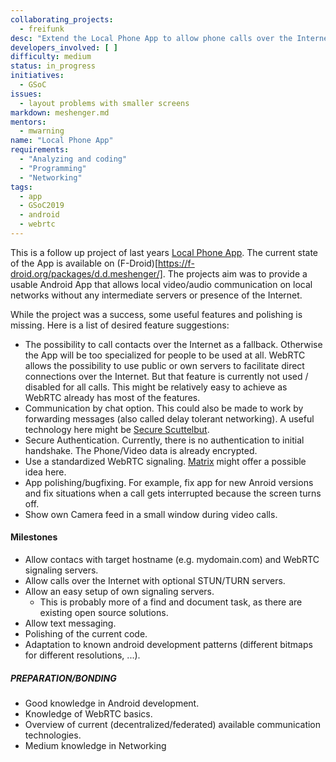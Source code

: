 ```yaml
---
collaborating_projects:
  - freifunk
desc: "Extend the Local Phone App to allow phone calls over the Internet"
developers_involved: [ ]
difficulty: medium
status: in_progress
initiatives:
  - GSoC
issues:
  - layout problems with smaller screens
markdown: meshenger.md
mentors:
  - mwarning 
name: "Local Phone App"
requirements:
  - "Analyzing and coding"
  - "Programming"
  - "Networking"
tags:
  - app
  - GSoC2019
  - android
  - webrtc
---
```


This is a follow up project of last years [Local Phone App](https://projects.freifunk.net/#/projects?project=local_phone_app&lang=en). The current state of the App is available on (F-Droid)[https://f-droid.org/packages/d.d.meshenger/]. The projects aim was to provide a usable Android App that allows local video/audio communication on local networks without any intermediate servers or presence of the Internet.

While the project was a success, some useful features and polishing is missing. Here is a list of desired feature suggestions:

- The possibility to call contacts over the Internet as a fallback. Otherwise the App will be too specialized for people to be used at all. WebRTC allows the possibility to use public or own servers to facilitate direct connections over the Internet. But that feature is currently not used / disabled for all calls. This might be relatively easy to achieve as WebRTC already has most of the features.
- Communication by chat option. This could also be made to work by forwarding messages (also called delay tolerant networking). A useful technology here might be [Secure Scuttelbut](https://github.com/ssbc). 
- Secure Authentication. Currently, there is no authentication to initial handshake. The Phone/Video data is already encrypted.
- Use a standardized WebRTC signaling. [Matrix](https://matrix.org/blog/home/) might offer a possible idea here. 
- App polishing/bugfixing. For example, fix app for new Anroid versions and fix situations when a call gets interrupted because the screen turns off.
- Show own Camera feed in a small window during video calls.

#### Milestones

* Allow contacs with target hostname (e.g. mydomain.com) and WebRTC signaling servers.
* Allow calls over the Internet with optional STUN/TURN servers.
* Allow an easy setup of own signaling servers.
  * This is probably more of a find and document task, as there are existing open source solutions.
* Allow text messaging.
* Polishing of the current code.
* Adaptation to known android development patterns (different bitmaps for different resolutions, ...).

##### PREPARATION/BONDING

- Good knowledge in Android development.
- Knowledge of WebRTC basics.
- Overview of current (decentralized/federated) available communication technologies.
- Medium knowledge in Networking
